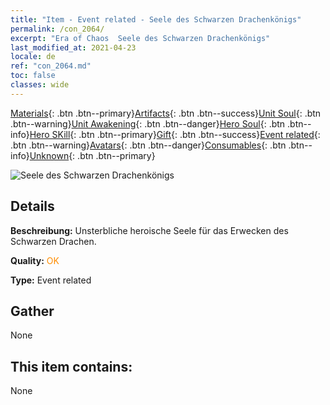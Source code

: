```yaml
---
title: "Item - Event related - Seele des Schwarzen Drachenkönigs"
permalink: /con_2064/
excerpt: "Era of Chaos  Seele des Schwarzen Drachenkönigs"
last_modified_at: 2021-04-23
locale: de
ref: "con_2064.md"
toc: false
classes: wide
---
```

 [Materials](/ItemsDE/){: .btn .btn--primary}[Artifacts](/ItemsDE/Artifacts/){: .btn .btn--success}[Unit Soul](/ItemsDE/UnitSoul/){: .btn .btn--warning}[Unit Awakening](/ItemsDE/UnitAwakening/){: .btn .btn--danger}[Hero Soul](/ItemsDE/HeroSoul/){: .btn .btn--info}[Hero SKill](/ItemsDE/HeroSkill/){: .btn .btn--primary}[Gift](/ItemsDE/Gift/){: .btn .btn--success}[Event related](/ItemsDE/Events/){: .btn .btn--warning}[Avatars](/ItemsDE/Avatars/){: .btn .btn--danger}[Consumables](/ItemsDE/Consumables/){: .btn .btn--info}[Unknown](/ItemsDE/Unknown/){: .btn .btn--primary}

 ![Seele des Schwarzen Drachenkönigs](/images/t/juexing_707.png)

## Details
 **Beschreibung:** Unsterbliche heroische Seele für das Erwecken des Schwarzen Drachen.

 **Quality:** <span style="color: #FF8C00">OK</span>

 **Type:** Event related

## Gather

  None

## This item contains:

  None

